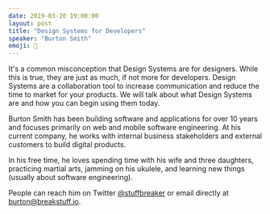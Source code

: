 ```yaml
---
date: 2019-03-20 19:00:00
layout: post
title: "Design Systems for Developers"
speaker: "Burton Smith"
emoji: 🎤
---
```


It's a common misconception that Design Systems are for designers. While this is true, they are just as much, if not more for developers. Design Systems are a collaboration tool to increase communication and reduce the time to market for your products. We will talk about what Design Systems are and how you can begin using them today.

Burton Smith has been building software and applications for over 10 years and focuses primarily on web and mobile software engineering. At his current company, he works with internal business stakeholders and external customers to build digital products.

In his free time, he loves spending time with his wife and three daughters, practicing martial arts, jamming on his ukulele, and learning new things (usually about software engineering).

People can reach him on Twitter [@stuffbreaker](https://twitter.com/stuffbreaker) or email directly at [burton@breakstuff.io](mailto:burton@breakstuff.io).
